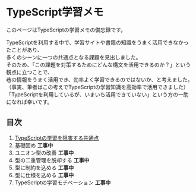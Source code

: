 # TypeScript学習メモ

このページはTypeScriptの学習メモの備忘録です。

TypeScriptを利用する中で、学習サイトや書籍の知識をうまく活用できなかったことがあり、  
多くのシーンに一つの共通点となる課題を見出しました。  
そのため、「この課題を対策するためにどんな構文を活用できるのか？」という観点に立つことで、  
巷の情報をうまく活用でき、効率よく学習できるのではないか、と考えました。  
（事実、筆者はこの考えでTypeScriptの学習知識を高効率で活用できました）  
「TypeScriptを利用しているが、いまいち活用できていない」という方の一助になれば幸いです。

## 目次
1. [TypeScriptの学習を阻害する共通点](typescript2.md)
2. 基礎固め **工事中**
3. ユニオン型の改善 **工事中**
4. 型の二重管理を脱却する **工事中**
5. 型に制約を込める **工事中**
6. 型に仕様を込める **工事中**
7. TypeScriptの学習モチベーション **工事中**

